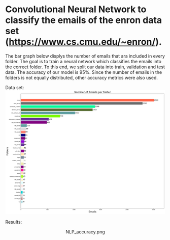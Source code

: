 # Convolutional Neural Network to classify the emails of the enron data set (https://www.cs.cmu.edu/~enron/).

The bar graph below displys the number of emails that ara included in every folder. The goal is to train a neural network which classifies the emails into the correct folder. To this end, we split our data into train, validation and test data. The accuracy of our model is 95%. Since the number of emails in the folders is not equally distributed, other accuracy metrics were also used.  

Data set:
![emails](emails_30.png)


Results:
<p align="center">  
NLP_accuracy.png
</p>
